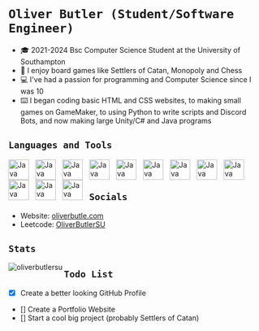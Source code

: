 # **`Oliver Butler (Student/Software Engineer)`**



- 🎓 2021-2024 Bsc Computer Science Student at the University of Southampton
- 🎲 I enjoy board games like Settlers of Catan, Monopoly and Chess
- ‍💻 I've had a passion for programming and Computer Science since I was 10
- ⌨️ I began coding basic HTML and CSS websites, to making small games on GameMaker, to using Python to write scripts and Discord Bots, and now making large Unity/C# and Java programs


## **`Languages and Tools`**
<img align="left" alt="Java" width="40px" style="padding-right:10px;" src="https://cdn.jsdelivr.net/gh/devicons/devicon/icons/java/java-original.svg" />
<img align="left" alt="Java" width="40px" style="padding-right:10px;" src="https://cdn.jsdelivr.net/gh/devicons/devicon/icons/csharp/csharp-original.svg" />
<img align="left" alt="Java" width="40px" style="padding-right:10px;" src="https://cdn.jsdelivr.net/gh/devicons/devicon/icons/haskell/haskell-original.svg" />
<img align="left" alt="Java" width="40px" style="padding-right:10px;" src="https://cdn.jsdelivr.net/gh/devicons/devicon/icons/python/python-original.svg" />
<img align="left" alt="Java" width="40px" style="padding-right:10px;" src="https://cdn.jsdelivr.net/gh/devicons/devicon/icons/unity/unity-original.svg" />
<img align="left" alt="Java" width="40px" style="padding-right:10px;" src="https://cdn.jsdelivr.net/gh/devicons/devicon/icons/latex/latex-original.svg" />
<img align="left" alt="Java" width="40px" style="padding-right:10px;" src="https://cdn.jsdelivr.net/gh/devicons/devicon/icons/linux/linux-original.svg" />
<img align="left" alt="Java" width="40px" style="padding-right:10px;" src="https://cdn.jsdelivr.net/gh/devicons/devicon/icons/sqlite/sqlite-original.svg" />
<img align="left" alt="Java" width="40px" style="padding-right:10px;" src="https://cdn.jsdelivr.net/gh/devicons/devicon/icons/github/github-original.svg" />
<img align="left" alt="Java" width="40px" style="padding-right:10px;" src="https://cdn.jsdelivr.net/gh/devicons/devicon/icons/javascript/javascript-original.svg" />
<img align="left" alt="Java" width="40px" style="padding-right:10px;" src="https://cdn.jsdelivr.net/gh/devicons/devicon/icons/html5/html5-original.svg" />
<img align="left" alt="Java" width="40px" style="padding-right:10px;" src="https://cdn.jsdelivr.net/gh/devicons/devicon/icons/css3/css3-original.svg" />


<br> </br>

## **`Socials`**
- Website: [oliverbutle.com](https://www.oliverbutle.com)
- Leetcode: [OliverButlerSU](https://leetcode.com/OliverButlerSU/)

## **`Stats`**

<p><img align="left" src="https://github-readme-stats.vercel.app/api/top-langs?username=oliverbutlersu&show_icons=true&locale=en&layout=compact&theme=radical" alt="oliverbutlersu" /></p>

## **`Todo List`**
- [X] Create a better looking GitHub Profile
- [] Create a Portfolio Website
- [] Start a cool big project (probably Settlers of Catan)

